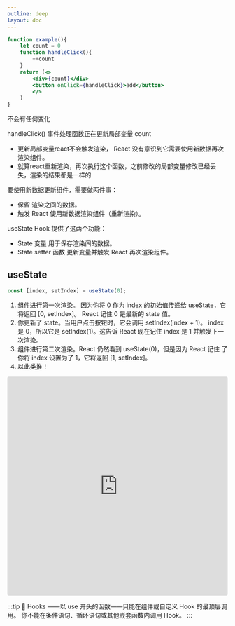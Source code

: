 ```yaml
---
outline: deep
layout: doc
---
```


```jsx
function example(){
    let count = 0
    function handleClick(){
        ++count
    }
    return (<>
        <div>{count}</div>
        <button onClick={handleClick}>add</button>
        </>
    )
}
```

不会有任何变化

handleClick() 事件处理函数正在更新局部变量 count

* 更新局部变量react不会触发渲染， React 没有意识到它需要使用新数据再次渲染组件。
* 就算react重新渲染，再次执行这个函数，之前修改的局部变量修改已经丢失，渲染的结果都是一样的

要使用新数据更新组件，需要做两件事：

* 保留 渲染之间的数据。
* 触发 React 使用新数据渲染组件（重新渲染）。

useState Hook 提供了这两个功能：

* State 变量 用于保存渲染间的数据。
* State setter 函数 更新变量并触发 React 再次渲染组件。
## useState 
```js
const [index, setIndex] = useState(0);
```

1. 组件进行第一次渲染。 因为你将 0 作为 index 的初始值传递给 useState，它将返回 [0, setIndex]。 React 记住 0 是最新的 state 值。
2. 你更新了 state。当用户点击按钮时，它会调用 setIndex(index + 1)。 index 是 0，所以它是 setIndex(1)。这告诉 React 现在记住 index 是 1 并触发下一次渲染。
3. 组件进行第二次渲染。React 仍然看到 useState(0)，但是因为 React 记住 了你将 index 设置为了 1，它将返回 [1, setIndex]。
4. 以此类推！

<iframe src="https://codesandbox.io/embed/magical-meitner-hcs52m?fontsize=14&hidenavigation=1&theme=dark"
     style="width:100%; height:500px; border:0; border-radius: 4px; overflow:hidden;"
     title="magical-meitner-hcs52m"
     allow="accelerometer; ambient-light-sensor; camera; encrypted-media; geolocation; gyroscope; hid; microphone; midi; payment; usb; vr; xr-spatial-tracking"
     sandbox="allow-forms allow-modals allow-popups allow-presentation allow-same-origin allow-scripts"
   ></iframe>

:::tip :thinking:
Hooks ——以 use 开头的函数——只能在组件或自定义 Hook 的最顶层调用。 你不能在条件语句、循环语句或其他嵌套函数内调用 Hook。
:::